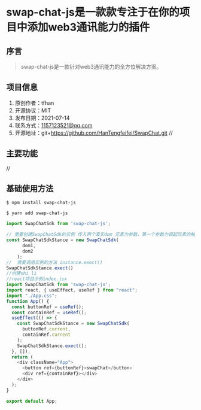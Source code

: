 
# swap-chat-js是一款款专注于在你的项目中添加web3通讯能力的插件

## 序言

> swap-chat-js是一款针对web3通讯能力的全方位解决方案。

## 项目信息

1. 原创作者：tfhan
2. 开源协议：MIT
3. 发布日期：2021-07-14
4. 联系方式：1157123521@qq.com
5. 开源地址：git+https://github.com/HanTengfeifei/SwapChat.git
//
## 主要功能
//

## 基础使用方法

```
$ npm install swap-chat-js
```

```
$ yarn add swap-chat-js 
```

```javascript
import SwapChatSdk from 'swap-chat-js';

// 需要创建SwapChatSdk的实例 传入两个真实dom 元素为参数，第一个参数为调起元素的触发器，第二个元素为聊天工具的插槽容器
const SwapChatSdkStance = new SwapChatSdk(
      dom1,
      dom2
    );
//  需要调用实例的方法 instance.exect()
SwapChatSdkStance.exect()
//创建shi li
//react项目示例index.jsx
import SwapChatSdk from 'swap-chat-js';
import react, { useEffect, useRef } from "react";
import "./App.css";
function App() {
  const buttonRef = useRef();
  const containRef = useRef();
  useEffect(() => {
    const SwapChatSdkStance = new SwapChatSdk(
      buttonRef.current,
      containRef.current
    );
    SwapChatSdkStance.exect();
  }, []);
  return (
    <div className="App">
      <button ref={buttonRef}>swapChat</button>
      <div ref={containRef}></div>
    </div>
  );
}

export default App;

